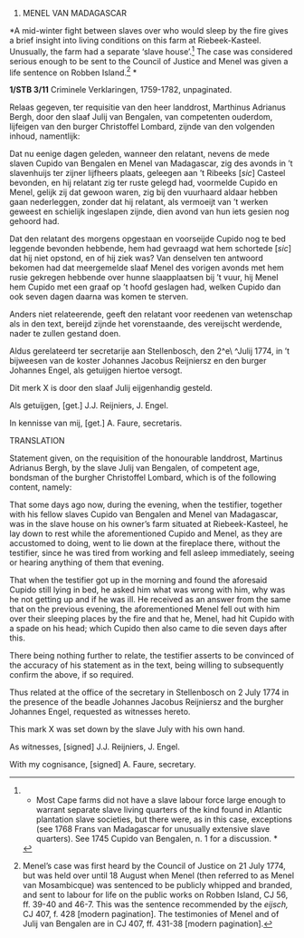 1.  MENEL VAN MADAGASCAR

*A mid-winter fight between slaves over who would sleep by the fire
gives a brief insight into living conditions on this farm at
Riebeek-Kasteel. Unusually, the farm had a separate ‘slave
house’.[^1] The case was considered serious enough to be sent to
the Council of Justice and Menel was given a life sentence on Robben
Island.[^2] *

**1/STB 3/11** Criminele Verklaringen, 1759-1782, unpaginated.

Relaas gegeven, ter requisitie van den heer landdrost, Marthinus
Adrianus Bergh, door den slaaf Julij van Bengalen, van competenten
ouderdom, lijfeigen van den burger Christoffel Lombard, zijnde van den
volgenden inhoud, namentlijk:

Dat nu eenige dagen geleden, wanneer den relatant, nevens de mede slaven
Cupido van Bengalen en Menel van Madagascar, zig des avonds in ’t
slavenhuijs ter zijner lijfheers plaats, geleegen aan ’t Ribeeks
\[*sic*\] Casteel bevonden, en hij relatant zig ter ruste gelegd had,
voormelde Cupido en Menel, gelijk zij dat gewoon waren, zig bij den
vuurhaard aldaar hebben gaan nederleggen, zonder dat hij relatant, als
vermoeijt van ’t werken geweest en schielijk ingeslapen zijnde, dien
avond van hun iets gesien nog gehoord had.

Dat den relatant des morgens opgestaan en voorseijde Cupido nog te bed
leggende bevonden hebbende, hem had gevraagd wat hem schortede \[*sic*\]
dat hij niet opstond, en of hij ziek was? Van denselven ten antwoord
bekomen had dat meergemelde slaaf Menel des vorigen avonds met hem rusie
gekregen hebbende over hunne slaapplaatsen bij ’t vuur, hij Menel hem
Cupido met een graaf op ’t hoofd geslagen had, welken Cupido dan ook
seven dagen daarna was komen te sterven.

Anders niet relateerende, geeft den relatant voor reedenen van
wetenschap als in den text, bereijd zijnde het vorenstaande, des
vereijscht werdende, nader te zullen gestand doen.

Aldus gerelateerd ter secretarije aan Stellenbosch, den 2^e\ ^Julij
1774, in ’t bijweesen van de koster Johannes Jacobus Reijniersz en den
burger Johannes Engel, als getuijgen hiertoe versogt.

Dit merk X is door den slaaf Julij eijgenhandig gesteld.

Als getuijgen, \[get.\] J.J. Reijniers, J. Engel.

In kennisse van mij, \[get.\] A. Faure, secretaris.

TRANSLATION

Statement given, on the requisition of the honourable landdrost,
Martinus Adrianus Bergh, by the slave Julij van Bengalen, of competent
age, bondsman of the burgher Christoffel Lombard, which is of the
following content, namely:

That some days ago now, during the evening, when the testifier, together
with his fellow slaves Cupido van Bengalen and Menel van Madagascar, was
in the slave house on his owner’s farm situated at Riebeek-Kasteel, he
lay down to rest while the aforementioned Cupido and Menel, as they are
accustomed to doing, went to lie down at the fireplace there, without
the testifier, since he was tired from working and fell asleep
immediately, seeing or hearing anything of them that evening.

That when the testifier got up in the morning and found the aforesaid
Cupido still lying in bed, he asked him what was wrong with him, why was
he not getting up and if he was ill. He received as an answer from the
same that on the previous evening, the aforementioned Menel fell out
with him over their sleeping places by the fire and that he, Menel, had
hit Cupido with a spade on his head; which Cupido then also came to die
seven days after this.

There being nothing further to relate, the testifier asserts to be
convinced of the accuracy of his statement as in the text, being willing
to subsequently confirm the above, if so required.

Thus related at the office of the secretary in Stellenbosch on 2 July
1774 in the presence of the beadle Johannes Jacobus Reijniersz and the
burgher Johannes Engel, requested as witnesses hereto.

This mark X was set down by the slave July with his own hand.

As witnesses, \[signed\] J.J. Reijniers, J. Engel.

With my cognisance, \[signed\] A. Faure, secretary.

[^1]: * Most Cape farms did not have a slave labour force large enough
    to warrant separate slave living quarters of the kind found in
    Atlantic plantation slave societies, but there were, as in this
    case, exceptions (see 1768 Frans van Madagascar for unusually
    extensive slave quarters). See 1745 Cupido van Bengalen, n. 1 for a
    discussion. *

[^2]:  Menel’s case was first heard by the Council of Justice on 21 July
    1774, but was held over until 18 August when Menel (then referred to
    as Menel van Mosambicque) was sentenced to be publicly whipped and
    branded, and sent to labour for life on the public works on Robben
    Island, CJ 56, ff. 39-40 and 46-7. This was the sentence recommended
    by the *eijsch,* CJ 407, f. 428 \[modern pagination\]. The
    testimonies of Menel and of Julij van Bengalen are in CJ 407, ff.
    431-38 \[modern pagination\].
